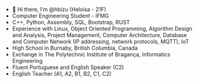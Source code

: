 - 👋 Hi there, I’m @hbizu (Heloísa - 21F)
- Computer Engineering Student - IFMG
-  C++, Python, Assembly, SQL, Bootstrap, RUST
- Experience with Linux, Object Oriented Programming, Algorithm Design and Analysis, Project Management, Computer Architecture, Database and Computer Network (IP addressing, network protocols, MQTT), IoT
- High School in Burnaby, British Columbia, Canada
- Exchange in The Polytechnic Institute of Bragança, Informatics Engineering
- Fluent Portuguese and English Speaker (C2)
- English Teacher (A1, A2, B1, B2, C1, C2)

<!---
hbizu/hbizu is a ✨ special ✨ repository because its `README.md` (this file) appears on your GitHub profile.
You can click the Preview link to take a look at your changes.
--->
